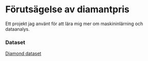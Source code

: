 # Förutsägelse av diamantpris

Ett projekt jag använt för att lära mig mer om maskininlärning och dataanalys.

### Dataset

[Diamond dataset](https://www.kaggle.com/datasets/lovishbansal123/diamond-dataset)
